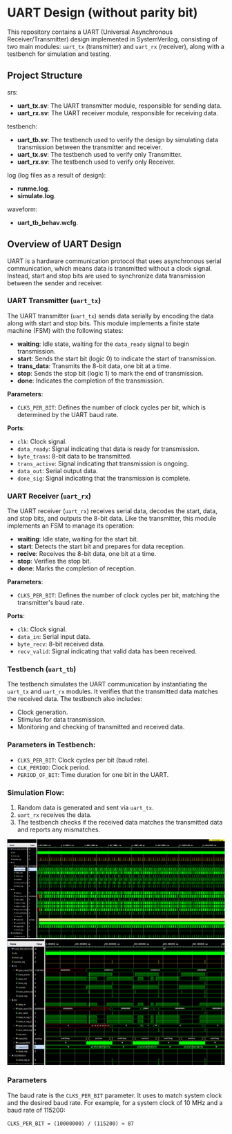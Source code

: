 # UART Design (without parity bit)

This repository contains a UART (Universal Asynchronous Receiver/Transmitter) design implemented in SystemVerilog, consisting of two main modules: `uart_tx` (transmitter) and `uart_rx` (receiver), along with a testbench for simulation and testing.

## Project Structure
srs:
- **uart_tx.sv**: The UART transmitter module, responsible for sending data.
- **uart_rx.sv**: The UART receiver module, responsible for receiving data.

testbench:
- **uart_tb.sv**: The testbench used to verify the design by simulating data transmission between the transmitter and receiver.
- **uart_tx.sv**: The testbench used to verify only Transmitter.
- **uart_rx.sv**: The testbench used to verify only Receiver.

log (log files as a result of design):
- **runme.log**.
- **simulate.log**.

waveform:
- **uart_tb_behav.wcfg**.

## Overview of UART Design

UART is a hardware communication protocol that uses asynchronous serial communication, which means data is transmitted without a clock signal. Instead, start and stop bits are used to synchronize data transmission between the sender and receiver.

### UART Transmitter (`uart_tx`)

The UART transmitter (`uart_tx`) sends data serially by encoding the data along with start and stop bits. This module implements a finite state machine (FSM) with the following states:

- **waiting**: Idle state, waiting for the `data_ready` signal to begin transmission.
- **start**: Sends the start bit (logic 0) to indicate the start of transmission.
- **trans_data**: Transmits the 8-bit data, one bit at a time.
- **stop**: Sends the stop bit (logic 1) to mark the end of transmission.
- **done**: Indicates the completion of the transmission.

**Parameters**:
- `CLKS_PER_BIT`: Defines the number of clock cycles per bit, which is determined by the UART baud rate.

**Ports**:
- `clk`: Clock signal.
- `data_ready`: Signal indicating that data is ready for transmission.
- `byte_trans`: 8-bit data to be transmitted.
- `trans_active`: Signal indicating that transmission is ongoing.
- `data_out`: Serial output data.
- `done_sig`: Signal indicating that the transmission is complete.

### UART Receiver (`uart_rx`)

The UART receiver (`uart_rx`) receives serial data, decodes the start, data, and stop bits, and outputs the 8-bit data. Like the transmitter, this module implements an FSM to manage its operation:

- **waiting**: Idle state, waiting for the start bit.
- **start**: Detects the start bit and prepares for data reception.
- **recive**: Receives the 8-bit data, one bit at a time.
- **stop**: Verifies the stop bit.
- **done**: Marks the completion of reception.

**Parameters**:
- `CLKS_PER_BIT`: Defines the number of clock cycles per bit, matching the transmitter's baud rate.

**Ports**:
- `clk`: Clock signal.
- `data_in`: Serial input data.
- `byte_recv`: 8-bit received data.
- `recv_valid`: Signal indicating that valid data has been received.

### Testbench (`uart_tb`)

The testbench simulates the UART communication by instantiating the `uart_tx` and `uart_rx` modules. It verifies that the transmitted data matches the received data. The testbench also includes:

- Clock generation.
- Stimulus for data transmission.
- Monitoring and checking of transmitted and received data.

### Parameters in Testbench:
- `CLKS_PER_BIT`: Clock cycles per bit (baud rate).
- `CLK_PERIOD`: Clock period.
- `PERIOD_OF_BIT`: Time duration for one bit in the UART.

### Simulation Flow:
1. Random data is generated and sent via `uart_tx`.
2. `uart_rx` receives the data.
3. The testbench checks if the received data matches the transmitted data and reports any mismatches.

![Alt text](waveform/waveform_func_full_view.png)
![Alt text](waveform/waveform_detail.png)

### Parameters

The baud rate is the `CLKS_PER_BIT` parameter. It uses to match system clock and the desired baud rate. For example, for a system clock of 10 MHz and a baud rate of 115200:

```
CLKS_PER_BIT = (10000000) / (115200) ≈ 87
```
